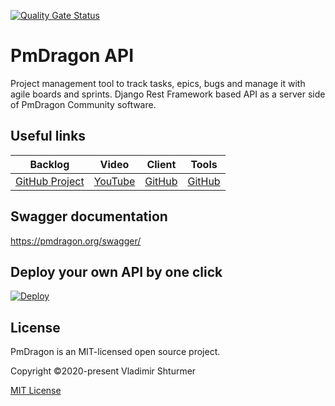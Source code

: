 [![Quality Gate Status](https://sonarcloud.io/api/project_badges/measure?project=cybersturmer_pmdragon-core-api&metric=alert_status)](https://sonarcloud.io/dashboard?id=cybersturmer_pmdragon-core-api)
# PmDragon API
Project management tool to track tasks, epics, bugs and manage it with agile boards and sprints.
Django Rest Framework based API as a server side of PmDragon Community  software.

## Useful links
| Backlog | Video | Client | Tools |
| ------- | ----- | --- | ------ |
| [GitHub Project](https://github.com/cybersturmer/pmdragon/projects/1?fullscreen=true) | [YouTube](https://www.youtube.com/watch?v=WMnpMHidtAk&list=PLS5PU3BKdEGuFIM_HychaVfK8wwyLmTR0) | [GitHub](https://github.com/cybersturmer/pmdragon-client) | [GitHub](https://github.com/cybersturmer/pmdragon) |

## Swagger documentation
https://pmdragon.org/swagger/

## Deploy your own API by one click
[![Deploy](https://www.herokucdn.com/deploy/button.svg)](https://heroku.com/deploy?template=https://github.com/cybersturmer/pmdragon-core-api)


## License

PmDragon is an MIT-licensed open source project.

Copyright ©2020-present Vladimir Shturmer

[MIT License](https://en.wikipedia.org/wiki/MIT_License)

